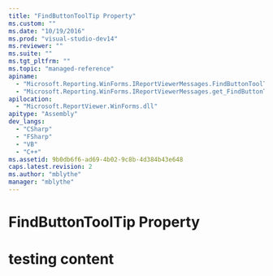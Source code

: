 ```yaml
---
title: "FindButtonToolTip Property"
ms.custom: ""
ms.date: "10/19/2016"
ms.prod: "visual-studio-dev14"
ms.reviewer: ""
ms.suite: ""
ms.tgt_pltfrm: ""
ms.topic: "managed-reference"
apiname: 
  - "Microsoft.Reporting.WinForms.IReportViewerMessages.FindButtonToolTip"
  - "Microsoft.Reporting.WinForms.IReportViewerMessages.get_FindButtonToolTip"
apilocation: 
  - "Microsoft.ReportViewer.WinForms.dll"
apitype: "Assembly"
dev_langs: 
  - "CSharp"
  - "FSharp"
  - "VB"
  - "C++"
ms.assetid: 9b0db6f6-ad69-4b02-9c8b-4d384b43e648
caps.latest.revision: 2
ms.author: "mblythe"
manager: "mblythe"
---
```

# FindButtonToolTip Property
# testing content